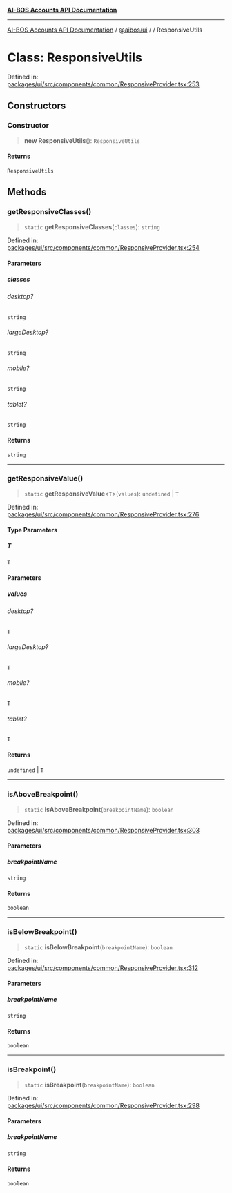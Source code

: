[**AI-BOS Accounts API Documentation**](../../../README.md)

***

[AI-BOS Accounts API Documentation](../../../README.md) / [@aibos/ui](../README.md) / [](../README.md) / ResponsiveUtils

# Class: ResponsiveUtils

Defined in: [packages/ui/src/components/common/ResponsiveProvider.tsx:253](https://github.com/pohlai88/accounts/blob/48103fb36d28b2b9bfb33472b6de2f719773cde9/packages/ui/src/components/common/ResponsiveProvider.tsx#L253)

## Constructors

### Constructor

> **new ResponsiveUtils**(): `ResponsiveUtils`

#### Returns

`ResponsiveUtils`

## Methods

### getResponsiveClasses()

> `static` **getResponsiveClasses**(`classes`): `string`

Defined in: [packages/ui/src/components/common/ResponsiveProvider.tsx:254](https://github.com/pohlai88/accounts/blob/48103fb36d28b2b9bfb33472b6de2f719773cde9/packages/ui/src/components/common/ResponsiveProvider.tsx#L254)

#### Parameters

##### classes

###### desktop?

`string`

###### largeDesktop?

`string`

###### mobile?

`string`

###### tablet?

`string`

#### Returns

`string`

***

### getResponsiveValue()

> `static` **getResponsiveValue**\<`T`\>(`values`): `undefined` \| `T`

Defined in: [packages/ui/src/components/common/ResponsiveProvider.tsx:276](https://github.com/pohlai88/accounts/blob/48103fb36d28b2b9bfb33472b6de2f719773cde9/packages/ui/src/components/common/ResponsiveProvider.tsx#L276)

#### Type Parameters

##### T

`T`

#### Parameters

##### values

###### desktop?

`T`

###### largeDesktop?

`T`

###### mobile?

`T`

###### tablet?

`T`

#### Returns

`undefined` \| `T`

***

### isAboveBreakpoint()

> `static` **isAboveBreakpoint**(`breakpointName`): `boolean`

Defined in: [packages/ui/src/components/common/ResponsiveProvider.tsx:303](https://github.com/pohlai88/accounts/blob/48103fb36d28b2b9bfb33472b6de2f719773cde9/packages/ui/src/components/common/ResponsiveProvider.tsx#L303)

#### Parameters

##### breakpointName

`string`

#### Returns

`boolean`

***

### isBelowBreakpoint()

> `static` **isBelowBreakpoint**(`breakpointName`): `boolean`

Defined in: [packages/ui/src/components/common/ResponsiveProvider.tsx:312](https://github.com/pohlai88/accounts/blob/48103fb36d28b2b9bfb33472b6de2f719773cde9/packages/ui/src/components/common/ResponsiveProvider.tsx#L312)

#### Parameters

##### breakpointName

`string`

#### Returns

`boolean`

***

### isBreakpoint()

> `static` **isBreakpoint**(`breakpointName`): `boolean`

Defined in: [packages/ui/src/components/common/ResponsiveProvider.tsx:298](https://github.com/pohlai88/accounts/blob/48103fb36d28b2b9bfb33472b6de2f719773cde9/packages/ui/src/components/common/ResponsiveProvider.tsx#L298)

#### Parameters

##### breakpointName

`string`

#### Returns

`boolean`

